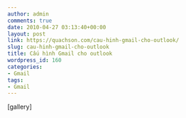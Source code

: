 ```yaml
---
author: admin
comments: true
date: 2010-04-27 03:13:40+00:00
layout: post
link: https://quachson.com/cau-hinh-gmail-cho-outlook/
slug: cau-hinh-gmail-cho-outlook
title: Cấu hình Gmail cho outlook
wordpress_id: 160
categories:
- Gmail
tags:
- Gmail
---
```


[gallery]
